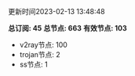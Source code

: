 更新时间2023-02-13 13:48:48

**总订阅: 45**
**总节点: 663**
**有效节点: 103**
- v2ray节点: 100
- trojan节点: 2
- ss节点: 1
